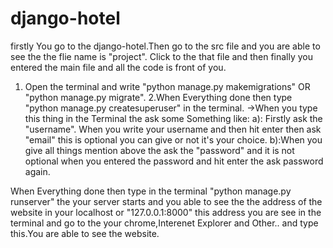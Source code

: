 # django-hotel

firstly You go to the django-hotel.Then go to the src file and you are able to see the the flie name is "project". Click to the that file and then finally you entered the main file and all the code is front of you.
1. Open the terminal and write "python manage.py makemigrations" OR "python manage.py migrate".
2.When Everything done then type "python manage.py createsuperuser" in the terminal.
  ->When you type this thing in the Terminal the ask some Something like:
  a): Firstly ask the "username". When you write your username and then hit enter then ask "email" this is optional you can give or not it's your        choice.
  b):When you give all things mention above the ask the "password" and it is not optional when you entered the password and hit enter the ask           password again.
  
When Everything done then type in the terminal "python manage.py runserver" the your server starts and you able to see the the address of the website in your localhost or "127.0.0.1:8000" this address you are see in the terminal and go to the your chrome,Interenet Explorer and Other.. and type this.You are able to see the website. 
